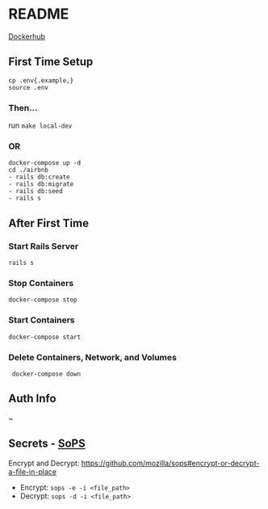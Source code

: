 # README
[Dockerhub](https://hub.docker.com/repository/docker/mikepresman/airbnbclone)
 ## First Time Setup
 ```
cp .env{.example,}
source .env
```
### Then...
run `make local-dev`   
### OR
 ```
docker-compose up -d
cd ./airbnb
- rails db:create
- rails db:migrate
- rails db:seed
- rails s
```
 
 ## After First Time
  ### Start Rails Server
  ```rails s```

### Stop Containers
`docker-compose stop`

### Start Containers
`docker-compose start`

### Delete Containers, Network, and Volumes
` docker-compose down`

  ## Auth Info
~

## Secrets - [SoPS](https://github.com/mozilla/sops)
Encrypt and Decrypt: https://github.com/mozilla/sops#encrypt-or-decrypt-a-file-in-place
- Encrypt: `sops -e -i <file_path>`
- Decrypt: `sops -d -i <file_path>`
